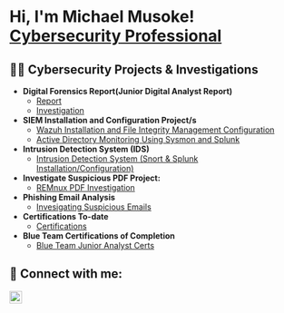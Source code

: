  <h1>Hi, I'm Michael Musoke! <br/><a href="https://www.linkedin.com/in/michael-musoke/">Cybersecurity Professional</a></h1>
<h2>👨‍💻 Cybersecurity Projects & Investigations</h2>

- <b>Digital Forensics Report(Junior Digital Analyst Report)</b>
  - [Report](https://github.com/Muts256/Digital-Forensics)
  - [Investigation](https://github.com/Muts256/Security_Onion-Investigation)
- <b>SIEM Installation and Configuration Project/s</b>
  - [Wazuh Installation and File Integrity Management Configuration](https://github.com/Muts256/SIEM_Wazuh)
  - [Active Directory Monitoring Using Sysmon and Splunk](https://github.com/Muts256/Active-Directory-Attack)
- <b>Intrusion Detection System (IDS)</b>
  - [Intrusion Detection System (Snort & Splunk Installation/Configuration)](https://github.com/Muts256/IDS)
- <b>Investigate Suspicious PDF Project:</b>
  - [REMnux PDF Investigation](https://github.com/Muts256/Suspicious-PDF)
- <b>Phishing Email Analysis</b>
  - [Invesigating Suspicious Emails](https://github.com/Muts256/Email-Analysis)
- <b>Certifications To-date</b>
  - [Certifications](https://github.com/Muts256/Certifications)
- <b>Blue Team Certifications of Completion</b>
  - [Blue Team Junior Analyst Certs](https://github.com/Muts256/Blue-Team-Certs)



<h2> 🤳 Connect with me:</h2>

[<img align="left" alt="michael-musoke | LinkedIn" width="22px" src="https://cdn.jsdelivr.net/npm/simple-icons@v3/icons/linkedin.svg" />][linkedin]

[linkedin]: https://linkedin.com/in/michael-musoke

<!--
**Muts256/Muts256** is a ✨ _special_ ✨ repository because its `README.md` (this file) appears on your GitHub profile.

Here are some ideas to get you started:

- 🔭 I’m currently working on ...
- 🌱 I’m currently learning ...
- 👯 I’m looking to collaborate on ...
- 🤔 I’m looking for help with ...
- 💬 Ask me about ...
- 📫 How to reach me: ...
- 😄 Pronouns: ...
- ⚡ Fun fact: ...
-->
